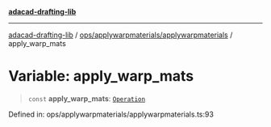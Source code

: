 [**adacad-drafting-lib**](../../../../README.md)

***

[adacad-drafting-lib](../../../../modules.md) / [ops/applywarpmaterials/applywarpmaterials](../README.md) / apply\_warp\_mats

# Variable: apply\_warp\_mats

> `const` **apply\_warp\_mats**: [`Operation`](../../../../objects/datatypes/type-aliases/Operation.md)

Defined in: ops/applywarpmaterials/applywarpmaterials.ts:93
